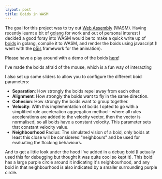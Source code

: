 ```yaml
---
layout: post
title: Boids in WASM
---
```


The goal for this project was to try out [Web Assembly](https://webassembly.org/) (WASM). Having recently learnt a bit of [golang](https://go.dev/) for work and out of personal interest I decided a good foray into WASM would be to make a quick write up of [boids](http://www.red3d.com/cwr/boids/) in golang, compile it to WASM, and render the boids using javascript (I went with the [p5js](https://p5js.org/) framework for the animation).

Please have a play around with a demo of the boids [here](/demos/boids/)!

I've made the boids afraid of the mouse, which is a fun way of interacting

I also set up some sliders to allow you to configure the different boid parameters:

* **Separation**: How strongly the boids repel away from each other.
* **Alignment**: How strongly the boids want to fly in the same direction.
* **Cohesion**: How strongly the boids want to group together.
* **Velocity**: With this implementation of boids I opted to go with a simplified rule acceleration aggregation method - where all rules accelerations are added to the velocity vector, then the vector is normalised, so all boids have a constant velocity. This parameter sets that constant velocity value.
* **Neighbourhood** Radius: The simulated vision of a boid, only boids at least this close will be considered "neighbours" and be used for evaluating the flocking behaviours.


And to get a little look under the hood I've added in a debug boid (I actually used this for debugging but thought it was quite cool so kept it). This boid has a large purple circle around it indicating it's neighbourhood, and any boid in that neighbourhood is also indicated by a smaller surrounding purple circle.
